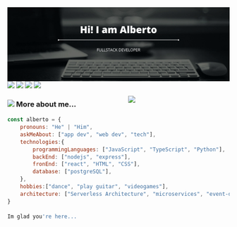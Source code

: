 <img align='left' src='./Assets/Hi! I am Alberto.svg' width="1000">

[![](https://img.shields.io/badge/LinkedIn-AlbertoMéndez-blue)](https://www.linkedin.com/in/alberto-m%C3%A9ndez-blanco-48ba90224/)
[![](https://img.shields.io/badge/Twitter-AlbertoMWT-blue)](https://twitter.com/AlbertoMWT)
[![](https://img.shields.io/badge/Whatsapp-AlbertoMWT-green)](https://wa.link/e9we9m)
[![](https://img.shields.io/badge/Gmail-alberto.mwt@gmail.com.com-red)](mailto:alberto.mwt@gmail.com)

<img align='right' src="https://media.giphy.com/media/M9gbBd9nbDrOTu1Mqx/giphy.gif" width="230">

### <img src="https://media.giphy.com/media/VgCDAzcKvsR6OM0uWg/giphy.gif" width="50"> More about me...  

```javascript
const alberto = {
    pronouns: "He" | "Him",
    askMeAbout: ["app dev", "web dev", "tech"],
    technologies:{
        programmingLanguages: ["JavaScript", "TypeScript", "Python"],
        backEnd: ["nodejs", "express"],
        fronEnd: ["react", "HTML", "CSS"],
        database: ["postgreSQL"],
    },
    hobbies:["dance", "play guitar", "videogames"],
    architecture: ["Serverless Architecture", "microservices", "event-driven", "Single page applications"],
}

Im glad you're here...
